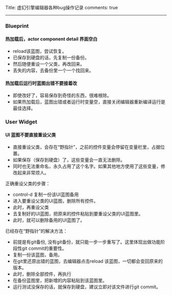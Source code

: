 Title: 虚幻引擎编辑器各种bug操作记录
comments: true

---

### Blueprint

#### 热加载后，actor component detail 界面空白
- reload该蓝图，尝试恢复。
- 已保存到硬盘的话，先复制一份备份。
- 然后随便重设一个父类，再改回来。
- 丢失的内容，去备份里一个一个找回来。

#### 热加载后运行时蓝图出错不要接着改

- 即使改好了，容易保存到奇怪的东西，很难根除。
- 如果热加载后，蓝图出错或者运行时变量空，直接关闭编辑器重新编译运行是最佳选择。

### User Widget

#### UI 蓝图不要直接重设父类
- 直接重设父类，会存在“野指针”，之前的控件变量会停留在变量栏里，占据位置。
- 如果保存（保存到硬盘）了，这些变量会一直无法删除。
- 同时也无法重命名，永久占用了这个名字。如果其他地方使用了这些变量，修改起来非常烦人。

 正确重设父类的步骤：
 - control-d 复制一份该UI蓝图备用
 - 进入要重设父类的UI蓝图，删除所有控件。
 - 此时，再重设父类
 - 去复制好的UI蓝图，把原来的控件粘贴到要重设父类的UI蓝图里。
 - 此时，就可以删除备用的UI蓝图了。

 已经存在“野指针”的解决方法：
 - 前提是有git备份, 没有git备份，就只能一步一步重写了。这里体现出做功能阶段性git commit的重要性。
 - 复制一份该蓝图，备用。
 - 在git里还原出错的蓝图，去编辑器点击reload 该蓝图，一切都会变回原来的版本。
 - 此时，删除全部控件，再执行
 - 在备份蓝图里，把新增的内容粘贴到该蓝图里。
 - 运行测试没保存的话，就保存到硬盘，建议立即对该文件进行git commit。


